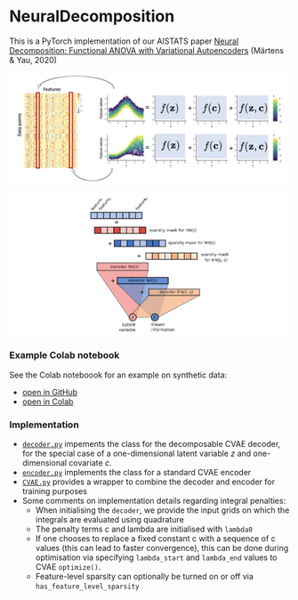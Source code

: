 # NeuralDecomposition

This is a PyTorch implementation of our AISTATS paper [Neural Decomposition: Functional ANOVA with Variational Autoencoders](arxiv.org/abs/2006.14293) (Märtens & Yau, 2020)

![](fig/feature_level_decomposition.png)

![](fig/ND_schema.png)

### Example Colab notebook

See the Colab noteboook for an example on synthetic data:

* [open in GitHub](toy_example.ipynb)
* [open in Colab](https://colab.research.google.com/github/kasparmartens/NeuralDecomposition/blob/master/toy_example.ipynb)

### Implementation 

* [`decoder.py`](ND/decoder.py) impements the class for the decomposable CVAE decoder, for the special case of a one-dimensional latent variable *z* and one-dimensional covariate *c*.
* [`encoder.py`](ND/encoder.py) implements the class for a standard CVAE encoder
* [`CVAE.py`](ND/CVAE.py) provides a wrapper to combine the decoder and encoder for training purposes
* Some comments on implementation details regarding integral penalties: 
    * When initialising the `decoder`, we provide the input grids on which the integrals are evaluated using quadrature
    * The penalty terms c and lambda are initialised with `lambda0`
    * If one chooses to replace a fixed constant c with a sequence of c values (this can lead to faster convergence), this can be done during optimisation via  specifying `lambda_start` and `lambda_end` values to CVAE `optimize()`. 
    * Feature-level sparsity can optionally be turned on or off via `has_feature_level_sparsity`
